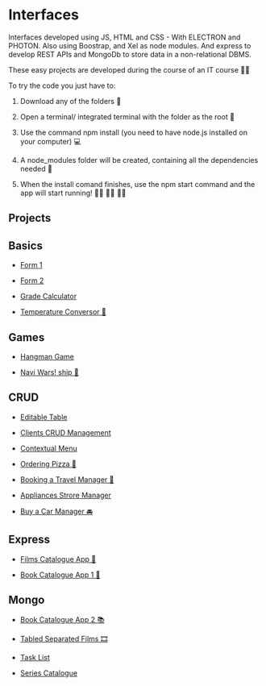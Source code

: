 # Interfaces
 
Interfaces developed using JS, HTML and CSS - With ELECTRON and PHOTON. Also using Boostrap, and Xel as node modules. And express to develop REST APIs and MongoDb to store data in a non-relational DBMS. 
 


These easy projects are developed during the course of an IT course 👩‍🏫 

To try the code you just have to:

1. Download any of the folders 📁 

2. Open a terminal/ integrated terminal with the folder as the root 🌱 

3. Use the command npm install (you need to have node.js installed on your computer) 💻 

4. A node_modules folder will be created, containing all the dependencies needed 📂 

5. When the install comand finishes, use the npm start command and the app will start running! 🏃‍♀️ 🏃‍♂️ 🏃‍♀️ 


## Projects

## Basics


+ [Form 1](https://github.com/patshone96/Interfaces/tree/main/Encuesta%201)

+ [Form 2](https://github.com/patshone96/Interfaces/tree/main/Encuesta%202)

+ [Grade Calculator](https://github.com/patshone96/Interfaces/tree/main/Calcula%20Nota)

+ [Temperature Conversor 🤒](https://github.com/patshone96/Interfaces/tree/main/Conversor%20Temperatura)


## Games


+ [Hangman Game](https://github.com/patshone96/Interfaces/tree/main/Ahorcado)

+ [Navi Wars! ship 🚢 ](https://github.com/patshone96/Interfaces/tree/main/Hundir%20la%20Flota)


## CRUD

+ [Editable Table](https://github.com/patshone96/Interfaces/tree/main/Table%20View)

+ [Clients CRUD Management](https://github.com/patshone96/Interfaces/tree/main/CRUD)

+ [Contextual Menu](https://github.com/patshone96/Interfaces/tree/main/Menu)

+ [Ordering Pizza 🍕](https://github.com/patshone96/Interfaces/tree/main/Pedir%20Pizza)

+ [Booking a Travel Manager 🛫 ](https://github.com/patshone96/Interfaces/tree/main/Reserva%20Viaje)

+ [Appliances Strore Manager](https://github.com/patshone96/Interfaces/tree/main/Tienda%20Electrodom%C3%A9sticos)

+ [Buy a Car Manager 🚘 ](https://github.com/patshone96/Interfaces/tree/main/Compra%20Coche)


## Express

 
 + [Films Catalogue App 🎥 ](https://github.com/patshone96/Interfaces/tree/main/FilmsAppExpress)

 + [Book Catalogue App 1 📕](https://github.com/patshone96/Interfaces/tree/main/BookCatalogueExpress)


## Mongo


 + [Book Catalogue App 2 📚 ](https://github.com/patshone96/Interfaces/tree/main/BookCatalogueMongo)

 + [Tabled Separated Films 🎞️](https://github.com/patshone96/Interfaces/tree/main/MongoTable)
 
 + [Task List](https://github.com/patshone96/Interfaces/tree/main/TaskList)
 
 + [Series Catalogue](https://github.com/patshone96/Interfaces/tree/main/SeriesApp) 






